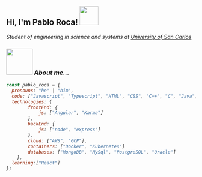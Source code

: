 <h2> Hi, I'm Pablo Roca! <img src="https://media0.giphy.com/media/h4TP7zsNRxcXVG9L7T/giphy.gif?cid=ecf05e471s7o1am0hb261fdlxhjbawkxjdf66249dltnccv6&rid=giphy.gif&ct=s" width="50"></h2>
<p><em>Student of engineering in science and systems at <a href="https://www.usac.edu.gt/">University of San Carlos</a>

### <img src="https://media4.giphy.com/media/xUPGcfEAZhlZXCZrbi/giphy.gif?cid=ecf05e471s7o1am0hb261fdlxhjbawkxjdf66249dltnccv6&rid=giphy.gif&ct=s" width="70">  About me... 

```javascript
const pablo_roca = {
  pronouns: "he" | "him",
  code: ["Javascript", "Typescript", "HTML", "CSS", "C++", "C", "Java", "Python"],
  technologies: {
        frontEnd: {
            js: ["Angular", "Karma"]
        },
        backEnd: {
            js: ["node", "express"]
        },
        cloud: ["AWS", "GCP"],
        containers: ["Docker", "Kubernetes"]
        databases: ["MongoDB", "MySql", "PostgreSQL", "Oracle"]
    },
  learning:["React"] 
};
```
